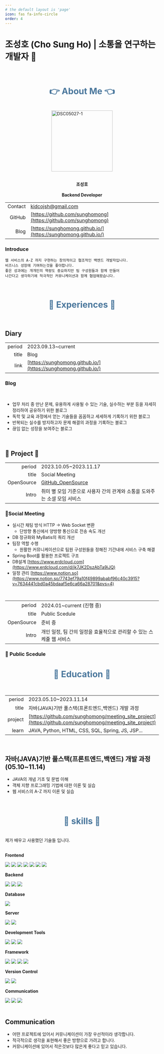 ```yaml
---
# the default layout is 'page'
icon: fas fa-info-circle
order: 4
---
```


# 조성호 (Cho Sung Ho) | 소통을 연구하는 개발자 😤

<br>

<h1 style="color: #4a779c; text-align: center;"> 👉 About Me 👈 </h1>

<br>
<img src="https://i.ibb.co/2tZXvJc/DSC05027-1.jpg" alt="DSC05027-1" style="display: block; margin: 0 auto; height:200px;">

<br>
<p style ="text-align:center;">
    <strong>
        조성호
    </strong>
    <br><br>
    <strong>
        Backend Developer
    </strong>
</p>

<center>

|||
|--:|:--|
|Contact|kidcojsh@gmail.com|
|GitHub|[https://github.com/sunghomong](https://github.com/sunghomong)|
|Blog| [https://sunghomong.github.io/](https://sunghomong.github.io/)|

</center>


### Introduce

```
웹 서비스의 A-Z 까지 구현하는 창의적이고 협조적인 백엔드 개발자입니다.
비즈니스 성장에 기여하는것을 좋아합니다.
좋은 성과에는 개개인의 역량도 중요하지만 팀 구성원들과 함께 만들어
나간다고 생각하기에 적극적인 커뮤니케이션과 함께 협업해왔습니다.
```

<br>

<h1 style="color: #4a779c; text-align: center;"> 🏃 Experiences 🏃 </h1>

<br>

## Diary


|||
|--:|:--|
|period|2023.09.13~current|
|title|Blog|
|link|[https://sunghomong.github.io/](https://sunghomong.github.io/)|


### Blog

<br>

- 업무 처리 중 만난 문제, 유용하게 사용될 수 있는 기술, 실수하는 부분 등을 자세히 정리하여 공유하기 위한 블로그
- 독학 및 교육 과정에서 얻는 기술들을 꼼꼼하고 세세하게 기록하기 위한 블로그
- 반복되는 실수를 방지하고자 문제 해결의 과정을 기록하는 블로그
- 끊임 없는 성장을 보여주는 블로그

<br>

## 👥 Project 👥 <br>


|||
|--:|:--|
|period|2023.10.05~2023.11.17|
|title|Social Meeting|
|OpenSource|[GitHub_OpenSource](https://github.com/sunghomong/meeting_site_project)|
|Intro|취미 별 모임 기준으로 사용자 간의 관계와 소통을 도와주는 소셜 모임 서비스|


### 👭Social Meeting

- 실시간 채팅 방식 HTTP -> Web Socket 변환
  - 단방향 통신에서 양방향 통신으로 전송 속도 개선
- DB 정규화와 MyBatis의 쿼리 개선
- 팀장 역할 수행
  - 원활한 커뮤니케이션으로 팀원 구성원들을 정해진 기간내에 서비스 구축 해결
- Spring Boot를 활용한 프로젝트 구조
- DB설계 [https://www.erdcloud.com](https://www.erdcloud.com/d/jk7JK2DszAbTa9iJQ)
- 일정 관리    [https://www.notion.so](https://www.notion.so/7743ef79a10f49899ababf96c40c3915?v=7634441cbd0a45bdaaf5e6ca66a28701&pvs=4)
  
<br>

|||
|--:|:--|
|period|2024.01~current (진행 중)|
|title|Public Scedule|
|OpenSource|준비 중|
|Intro|개인 일정, 팀 간의 일정을 효율적으로 관리할 수 있는 스케쥴 웹 서비스|

### 📘 Public Scedule


<h1 style="color: #4a779c; text-align: center;"> 🏢 Education 🏢  </h1>

<br>

|||
|--:|:--|
|period|2023.05.10~2023.11.14|
|title|자바(JAVA)기반 풀스택(프론트엔드,백엔드) 개발 과정|
|project|[https://github.com/sunghomong/meeting_site_project](https://github.com/sunghomong/meeting_site_project)|
|learn|JAVA, Python, HTML, CSS, SQL, Spring, JS, JSP...|

<br>

## 자바(JAVA)기반 풀스택(프론트엔드,백엔드) 개발 과정 (05.10~11.14)

- JAVA의 개념 기초 및 문법 이해
- 객체 지향 프로그래밍 기법에 대한 이론 및 실습
- 웹 서비스의 A-Z 까지 이론 및 실습

<br>

<h1 style="color: #4a779c; text-align: center;"> 🔨 skills 🔨 </h1>

<br>
제가 배우고 사용했던 기술들 입니다.
<br><br>

<div style="display:flex; flex-direction:column; align-items:flex-start;">
    <!-- Frontend -->
    <p><strong>Frontend</strong></p>
    <div>
        <img src="https://img.shields.io/badge/html5-E34F26?style=flat-square&logo=html5&logoColor=white"> 
        <img src="https://img.shields.io/badge/css-1572B6?style=flat-square&logo=css3&logoColor=white"> 
        <img src="https://img.shields.io/badge/javascript-F7DF1E?style=flat-square&logo=javascript&logoColor=black">
        <img src="https://img.shields.io/badge/React-61DAFB?style=flat-square&logo=react&logoColor=black">
        <img src="https://img.shields.io/badge/JQuery-0769AD?style=flat-square&logo=jquery&logoColor=white">
        <img src="https://img.shields.io/badge/Ajax-00758F?style=flat-square&logo=ajax&logoColor=white">
        <img src="https://img.shields.io/badge/JSP-00758?style=flat-square&logo=ajax&color=black">
    </div>
    <!-- Backend -->
    <p><strong>Backend</strong></p>
    <div>
        <img src="https://img.shields.io/badge/Java-007396?style=for-the-badge&logo=Java&logoColor=white"> 
        <img src="https://img.shields.io/badge/Node.js-339933?style=for-the-badge&logo=node.js&logoColor=white">
        <img src="https://img.shields.io/badge/Python-3776AB?style=for-the-badge&logo=python&logoColor=white"> 
    </div>
    <!-- Database -->
    <p><strong>Database</strong></p>
    <div>
        <img src="https://img.shields.io/badge/oracle-F80000?style=for-the-badge&logo=oracle&logoColor=white"> 
    </div>
    <!-- Server -->
    <p><strong>Server</strong></p>
    <div>
        <img src="https://img.shields.io/badge/linux-FCC624?style=for-the-badge&logo=linux&logoColor=black"> 
        <img src="https://img.shields.io/badge/apache tomcat-F8DC75?style=for-the-badge&logo=apachetomcat&logoColor=black">
    </div>
    <!-- Development Tools -->
    <p><strong>Development Tools</strong></p>
    <div>
        <img src="https://img.shields.io/badge/IntelliJ IDEA-000000?style=flat-square&logo=intellij-idea&logoColor=white">
        <img src="https://img.shields.io/badge/Visual Studio Code-007ACC?style=flat-square&logo=visual-studio-code&logoColor=white">
        <img src="https://img.shields.io/badge/Eclipse IDE-2C2255?style=flat-square&logo=eclipse-ide&logoColor=white">
    </div>
    <!-- Framework -->
    <p><strong>Framework</strong></p>
    <div>
        <img src="https://img.shields.io/badge/Spring-6DB33F?style=flat-square&logo=spring&logoColor=white">
        <img src="https://img.shields.io/badge/Spring Boot-6DB33F?style=flat-square&logo=spring-boot&logoColor=white">
        <img src="https://img.shields.io/badge/Web Socket-010101?style=flat-square&logo=socketdotio&logoColor=white">
        <img src="https://img.shields.io/badge/thymeleaf-005F0F?style=flat-square&logo=thymeleaf&logoColor=white">
    </div>
    <!-- Version Control -->
    <p><strong>Version Control</strong></p>
    <div>
        <img src="https://img.shields.io/badge/Git-F05032?style=flat-square&logo=git&logoColor=white">
        <img src="https://img.shields.io/badge/GitHub-181717?style=flat-square&logo=github&logoColor=white">
    </div>
    <!-- Communication -->
    <p><strong>Communication</strong></p>
    <div>
        <img src="https://img.shields.io/badge/Notion-000000?style=flat-square&logo=notion&logoColor=white">
        <img src="https://img.shields.io/badge/ERD Cloud-gray?style=flat-square&logo=staruml&logoColor=white">
        <img src="https://img.shields.io/badge/Discord-5865F2?style=flat-square&logo=discord&logoColor=white">
    </div>
</div><br>

## Communication

- 어떤 프로젝트에 있어서 커뮤니케이션이 가장 우선적이라 생각합니다.
- 적극적으로 생각을 표현해서 좋은 방향으로 가려고 합니다.
- 커뮤니케이션에 있어서 적은것보다 많은게 좋다고 믿고 있습니다.

<br>

